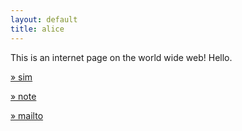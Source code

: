 ```yaml
---
layout: default
title: alice
---
```


This is an internet page on the world wide web! Hello.

[» sim](/sim/)

[» note](/note/)

[» mailto](mailto:alice0meta@gmail.com)
